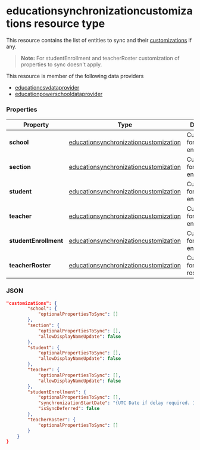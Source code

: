 # educationsynchronizationcustomizations resource type

This resource contains the list of entities to sync and their [customizations](educationsynchronizationcustomization.md) if any.

> **Note:** For studentEnrollment and teacherRoster customization of properties to sync doesn't apply.

This resource is member of the following data providers

* [educationcsvdataprovider](educationcsvdataprovider.md)
* [educationpowerschooldataprovider](educationpowerschooldataprovider.md)

### Properties

| Property | Type | Description |
|-|-|-|
| **school** | [educationsynchronizationcustomization](educationsynchronizationcustomization.md) |  Customization for a school entity         |
| **section** | [educationsynchronizationcustomization](educationsynchronizationcustomization.md) |  Customization for a section entity         |
| **student** | [educationsynchronizationcustomization](educationsynchronizationcustomization.md) |  Customization for a student entity         |
| **teacher** | [educationsynchronizationcustomization](educationsynchronizationcustomization.md) |  Customization for a teacher entity         |
| **studentEnrollment** | [educationsynchronizationcustomization](educationsynchronizationcustomization.md) |  Customization for student enrollment.           |
| **teacherRoster** | [educationsynchronizationcustomization](educationsynchronizationcustomization.md) |       Customization for teacher roster.    |

### JSON

```json
"customizations": {
        "school": {
            "optionalPropertiesToSync": []
        },
        "section": {
            "optionalPropertiesToSync": [],
            "allowDisplayNameUpdate": false
        },
        "student": {
            "optionalPropertiesToSync": [],
            "allowDisplayNameUpdate": false
        },
        "teacher": {
            "optionalPropertiesToSync": [],
            "allowDisplayNameUpdate": false
        },
        "studentEnrollment": {
            "optionalPropertiesToSync": [],
            "synchronizationStartDate": "{UTC Date if delay required. Immediate by default}",
            "isSyncDeferred": false
        },
        "teacherRoster": {
            "optionalPropertiesToSync": []
        }
    }
}
```
